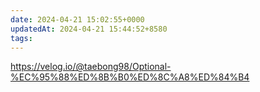 ```yaml
---
date: 2024-04-21 15:02:55+0000
updatedAt: 2024-04-21 15:44:52+8580
tags: 
---
```

https://velog.io/@taebong98/Optional-%EC%95%88%ED%8B%B0%ED%8C%A8%ED%84%B4